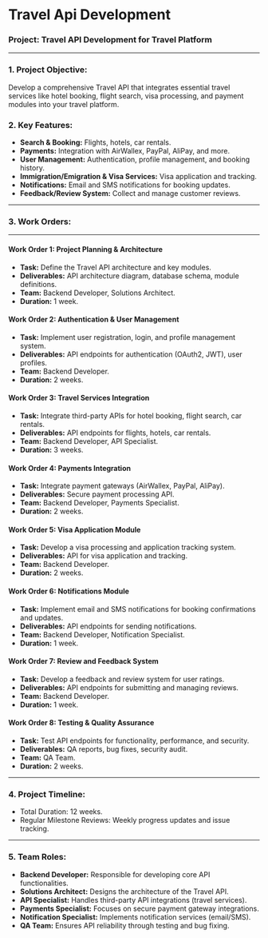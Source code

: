 # Travel Api Development

### **Project: Travel API Development for Travel Platform**

----------

### **1. Project Objective:**

Develop a comprehensive Travel API that integrates essential travel services like hotel booking, flight search, visa processing, and payment modules into your travel platform.

### **2. Key Features:**

-   **Search & Booking:**  Flights, hotels, car rentals.
-   **Payments:**  Integration with AirWallex, PayPal, AliPay, and more.
-   **User Management:**  Authentication, profile management, and booking history.
-   **Immigration/Emigration & Visa Services:**  Visa application and tracking.
-   **Notifications:**  Email and SMS notifications for booking updates.
-   **Feedback/Review System:**  Collect and manage customer reviews.

----------

### **3. Work Orders:**

----------

#### **Work Order 1: Project Planning & Architecture**

-   **Task:**  Define the Travel API architecture and key modules.
-   **Deliverables:**  API architecture diagram, database schema, module definitions.
-   **Team:**  Backend Developer, Solutions Architect.
-   **Duration:**  1 week.

#### **Work Order 2: Authentication & User Management**

-   **Task:**  Implement user registration, login, and profile management system.
-   **Deliverables:**  API endpoints for authentication (OAuth2, JWT), user profiles.
-   **Team:**  Backend Developer.
-   **Duration:**  2 weeks.

#### **Work Order 3: Travel Services Integration**

-   **Task:**  Integrate third-party APIs for hotel booking, flight search, car rentals.
-   **Deliverables:**  API endpoints for flights, hotels, car rentals.
-   **Team:**  Backend Developer, API Specialist.
-   **Duration:**  3 weeks.

#### **Work Order 4: Payments Integration**

-   **Task:**  Integrate payment gateways (AirWallex, PayPal, AliPay).
-   **Deliverables:**  Secure payment processing API.
-   **Team:**  Backend Developer, Payments Specialist.
-   **Duration:**  2 weeks.

#### **Work Order 5: Visa Application Module**

-   **Task:**  Develop a visa processing and application tracking system.
-   **Deliverables:**  API for visa application and tracking.
-   **Team:**  Backend Developer.
-   **Duration:**  2 weeks.

#### **Work Order 6: Notifications Module**

-   **Task:**  Implement email and SMS notifications for booking confirmations and updates.
-   **Deliverables:**  API endpoints for sending notifications.
-   **Team:**  Backend Developer, Notification Specialist.
-   **Duration:**  1 week.

#### **Work Order 7: Review and Feedback System**

-   **Task:**  Develop a feedback and review system for user ratings.
-   **Deliverables:**  API endpoints for submitting and managing reviews.
-   **Team:**  Backend Developer.
-   **Duration:**  1 week.

#### **Work Order 8: Testing & Quality Assurance**

-   **Task:**  Test API endpoints for functionality, performance, and security.
-   **Deliverables:**  QA reports, bug fixes, security audit.
-   **Team:**  QA Team.
-   **Duration:**  2 weeks.

----------

### **4. Project Timeline:**

-   Total Duration: 12 weeks.
-   Regular Milestone Reviews: Weekly progress updates and issue tracking.

----------

### **5. Team Roles:**

-   **Backend Developer:**  Responsible for developing core API functionalities.
-   **Solutions Architect:**  Designs the architecture of the Travel API.
-   **API Specialist:**  Handles third-party API integrations (travel services).
-   **Payments Specialist:**  Focuses on secure payment gateway integrations.
-   **Notification Specialist:**  Implements notification services (email/SMS).
-   **QA Team:**  Ensures API reliability through testing and bug fixing.